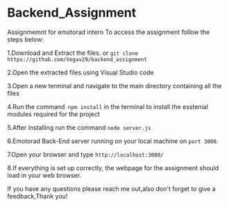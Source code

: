 # Backend_Assignment

Assignmemnt for emotorad intern
To access the assignment follow the steps below:

1.Download and Extract the files. or `git clone https://github.com/Vegav29/backend_assignment`

2.Open the extracted files using Visual Studio code

3.Open a new terminal and navigate to the main directory containing all the files

4.Run the command` npm install` in the terminal to install the esstenial modules required for the project

5.After installing run the command  `node server.js`

6.Emotorad Back-End server running on your local machine on `port 3000`.

7.Open your browser and type `http://localhost:3000/`

8.If everything is set up correctly, the webpage for the assignment should load in your web browser.

If you have any questions please reach me out,also don't forget to give a feedback,Thank you!
